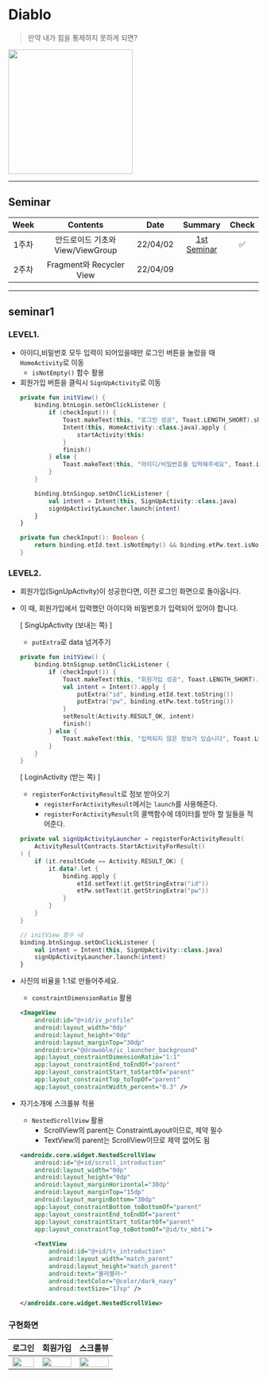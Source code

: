 # Diablo

>만약 내가 힘을 통제하지 못하게 되면?

<img src="https://user-images.githubusercontent.com/33388801/161443084-d5967597-820c-41ae-9639-d815d6111ba8.png" width=250/>


---
## Seminar

| Week  |            Contents            |   Date   |                    Summary                    | Check |
| :---: | :----------------------------: | :------: | :-------------------------------------------: | :---: |
| 1주차 |    안드로이드 기초와 View/ViewGroup     | 22/04/02 | [1st Seminar](#seminar1) |  ✅   |
| 2주차 |    Fragment와 Recycler View     | 22/04/09 |  |     |
---

## seminar1
### LEVEL1.

- 아이디,비밀번호 모두 입력이 되어있을때만 로그인 버튼을 눌렀을 때 `HomeActivity`로 이동
    - `isNotEmpty()` 함수 활용
- 회원가입 버튼을 클릭시 `SignUpActivity`로 이동
    ```kotlin
    private fun initView() {
        binding.btnLogin.setOnClickListener {
            if (checkInput()) {
                Toast.makeText(this, "로그인 성공", Toast.LENGTH_SHORT).show()
                Intent(this, HomeActivity::class.java).apply {
                    startActivity(this)
                }
                finish()
            } else {
                Toast.makeText(this, "아이디/비밀번호를 입력해주세요", Toast.LENGTH_SHORT).show()
            }
        }

        binding.btnSingup.setOnClickListener {
            val intent = Intent(this, SignUpActivity::class.java)
            signUpActivityLauncher.launch(intent)
        }
    }

    private fun checkInput(): Boolean {
        return binding.etId.text.isNotEmpty() && binding.etPw.text.isNotEmpty()
    }

    ```

### LEVEL2.

- 회원가입(SignUpActivity)이 성공한다면, 이전 로그인 화면으로 돌아옵니다.
- 이 때, 회원가입에서 입력했던 아이디와 비밀번호가 입력되어 있어야 합니다.

    [ SingUpActivity (보내는 쪽) ]
    - `putExtra`로 data 넘겨주기
    ```kotlin
    private fun initView() {
        binding.btnSignup.setOnClickListener {
            if (checkInput()) {
                Toast.makeText(this, "회원가입 성공", Toast.LENGTH_SHORT).show()
                val intent = Intent().apply {
                    putExtra("id", binding.etId.text.toString())
                    putExtra("pw", binding.etPw.text.toString())
                }
                setResult(Activity.RESULT_OK, intent)
                finish()
            } else {
                Toast.makeText(this, "입력되지 않은 정보가 있습니다", Toast.LENGTH_SHORT).show()
            }
        }
    }
    ```

    [ LoginActivity (받는 쪽) ]
    - `registerForActivityResult`로 정보 받아오기
         - `registerForActivityResult`에서는 `launch`를 사용해준다.
         - `registerForActivityResult`의 콜백함수에 데이터를 받아 할 일들을 적어준다.
    ```kotlin
    private val signUpActivityLauncher = registerForActivityResult(
        ActivityResultContracts.StartActivityForResult()
    ) {
        if (it.resultCode == Activity.RESULT_OK) {
            it.data?.let {
                binding.apply {
                    etId.setText(it.getStringExtra("id"))
                    etPw.setText(it.getStringExtra("pw"))
                }
            }
        }
    }
    ```
    ```kotlin
    // initView 함수 내
    binding.btnSingup.setOnClickListener {
        val intent = Intent(this, SignUpActivity::class.java)
        signUpActivityLauncher.launch(intent)
    }
    ```

- 사진의 비율을 1:1로 만들어주세요.
    - `constraintDimensionRatio` 활용
    ```xml
    <ImageView
        android:id="@+id/iv_profile"
        android:layout_width="0dp"
        android:layout_height="0dp"
        android:layout_marginTop="30dp"
        android:src="@drawable/ic_launcher_background"
        app:layout_constraintDimensionRatio="1:1"
        app:layout_constraintEnd_toEndOf="parent"
        app:layout_constraintStart_toStartOf="parent"
        app:layout_constraintTop_toTopOf="parent"
        app:layout_constraintWidth_percent="0.3" />
    ```

- 자기소개에 스크롤뷰 적용
    - `NestedScrollView` 활용
        - ScrollView의 parent는 ConstraintLayout이므로, 제약 필수
        - TextView의 parent는 ScrollView이므로 제약 없어도 됨
    ```xml
    <androidx.core.widget.NestedScrollView
        android:id="@+id/scroll_introduction"
        android:layout_width="0dp"
        android:layout_height="0dp"
        android:layout_marginHorizontal="30dp"
        android:layout_marginTop="15dp"
        android:layout_marginBottom="30dp"
        app:layout_constraintBottom_toBottomOf="parent"
        app:layout_constraintEnd_toEndOf="parent"
        app:layout_constraintStart_toStartOf="parent"
        app:layout_constraintTop_toBottomOf="@id/tv_mbti">
        
        <TextView
            android:id="@+id/tv_introduction"
            android:layout_width="match_parent"
            android:layout_height="match_parent"
            android:text="블라블라~"
            android:textColor="@color/dark_navy"
            android:textSize="17sp" />
        
    </androidx.core.widget.NestedScrollView>
    
    ```

### 구현화면

| 로그인 | 회원가입 | 스크롤뷰 |
| :---: | :---: | :---: |
|<img width="100%" src="https://user-images.githubusercontent.com/71129059/162563940-2526fc1a-27a6-4d91-b6fb-d9d8df264fa4.gif">|<img width="100%" src="https://user-images.githubusercontent.com/71129059/162563943-612853ff-0426-4cc2-b281-bdbfc828c599.gif">|<img width="100%" src="https://user-images.githubusercontent.com/71129059/162564039-001b6836-4d70-434c-9496-bafbcd1682e5.gif">|